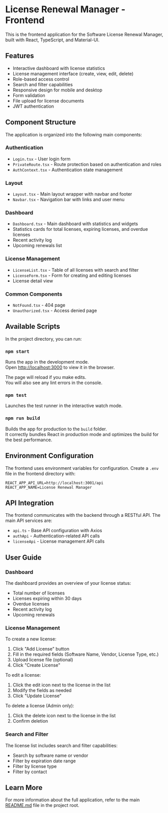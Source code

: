 # License Renewal Manager - Frontend

This is the frontend application for the Software License Renewal Manager, built with React, TypeScript, and Material-UI.

## Features

- Interactive dashboard with license statistics
- License management interface (create, view, edit, delete)
- Role-based access control
- Search and filter capabilities
- Responsive design for mobile and desktop
- Form validation
- File upload for license documents
- JWT authentication

## Component Structure

The application is organized into the following main components:

### Authentication
- `Login.tsx` - User login form
- `PrivateRoute.tsx` - Route protection based on authentication and roles
- `AuthContext.tsx` - Authentication state management

### Layout
- `Layout.tsx` - Main layout wrapper with navbar and footer
- `Navbar.tsx` - Navigation bar with links and user menu

### Dashboard
- `Dashboard.tsx` - Main dashboard with statistics and widgets
- Statistics cards for total licenses, expiring licenses, and overdue licenses
- Recent activity log
- Upcoming renewals list

### License Management
- `LicenseList.tsx` - Table of all licenses with search and filter
- `LicenseForm.tsx` - Form for creating and editing licenses
- License detail view

### Common Components
- `NotFound.tsx` - 404 page
- `Unauthorized.tsx` - Access denied page

## Available Scripts

In the project directory, you can run:

### `npm start`

Runs the app in the development mode.\
Open [http://localhost:3000](http://localhost:3000) to view it in the browser.

The page will reload if you make edits.\
You will also see any lint errors in the console.

### `npm test`

Launches the test runner in the interactive watch mode.

### `npm run build`

Builds the app for production to the `build` folder.\
It correctly bundles React in production mode and optimizes the build for the best performance.

## Environment Configuration

The frontend uses environment variables for configuration. Create a `.env` file in the frontend directory with:

```
REACT_APP_API_URL=http://localhost:3001/api
REACT_APP_NAME=License Renewal Manager
```

## API Integration

The frontend communicates with the backend through a RESTful API. The main API services are:

- `api.ts` - Base API configuration with Axios
- `authApi` - Authentication-related API calls
- `licenseApi` - License management API calls

## User Guide

### Dashboard

The dashboard provides an overview of your license status:
- Total number of licenses
- Licenses expiring within 30 days
- Overdue licenses
- Recent activity log
- Upcoming renewals

### License Management

To create a new license:
1. Click "Add License" button
2. Fill in the required fields (Software Name, Vendor, License Type, etc.)
3. Upload license file (optional)
4. Click "Create License"

To edit a license:
1. Click the edit icon next to the license in the list
2. Modify the fields as needed
3. Click "Update License"

To delete a license (Admin only):
1. Click the delete icon next to the license in the list
2. Confirm deletion

### Search and Filter

The license list includes search and filter capabilities:
- Search by software name or vendor
- Filter by expiration date range
- Filter by license type
- Filter by contact

## Learn More

For more information about the full application, refer to the main [README.md](../README.md) file in the project root.
